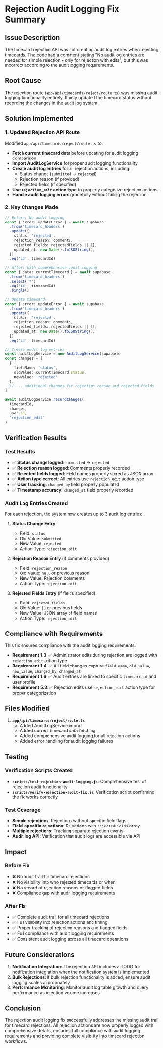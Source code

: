 # Rejection Audit Logging Fix Summary

## Issue Description

The timecard rejection API was not creating audit log entries when rejecting timecards. The code had a comment stating "No audit log entries are needed for simple rejection - only for rejection with edits", but this was incorrect according to the audit logging requirements.

## Root Cause

The rejection route (`app/api/timecards/reject/route.ts`) was missing audit logging functionality entirely. It only updated the timecard status without recording the changes in the audit log system.

## Solution Implemented

### 1. Updated Rejection API Route

Modified `app/api/timecards/reject/route.ts` to:

- **Fetch current timecard data** before updating for audit logging comparison
- **Import AuditLogService** for proper audit logging functionality
- **Create audit log entries** for all rejection actions, including:
  - Status change (`submitted` → `rejected`)
  - Rejection reason (if provided)
  - Rejected fields (if specified)
- **Use `rejection_edit` action type** to properly categorize rejection actions
- **Handle audit logging errors** gracefully without failing the rejection

### 2. Key Changes Made

```typescript
// Before: No audit logging
const { error: updateError } = await supabase
  .from('timecard_headers')
  .update({
    status: 'rejected',
    rejection_reason: comments,
    rejected_fields: rejectedFields || [],
    updated_at: new Date().toISOString(),
  })
  .eq('id', timecardId)

// After: With comprehensive audit logging
const { data: currentTimecard } = await supabase
  .from('timecard_headers')
  .select('*')
  .eq('id', timecardId)
  .single()

// Update timecard
const { error: updateError } = await supabase
  .from('timecard_headers')
  .update({
    status: 'rejected',
    rejection_reason: comments,
    rejected_fields: rejectedFields || [],
    updated_at: new Date().toISOString(),
  })
  .eq('id', timecardId)

// Create audit log entries
const auditLogService = new AuditLogService(supabase)
const changes = [
  {
    fieldName: 'status',
    oldValue: currentTimecard.status,
    newValue: 'rejected'
  },
  // ... additional changes for rejection_reason and rejected_fields
]

await auditLogService.recordChanges(
  timecardId,
  changes,
  user.id,
  'rejection_edit'
)
```

## Verification Results

### Test Results
- ✅ **Status change logged**: `submitted` → `rejected`
- ✅ **Rejection reason logged**: Comments properly recorded
- ✅ **Rejected fields logged**: Field names properly stored as JSON array
- ✅ **Action type correct**: All entries use `rejection_edit` action type
- ✅ **User tracking**: `changed_by` field properly populated
- ✅ **Timestamp accuracy**: `changed_at` field properly recorded

### Audit Log Entries Created

For each rejection, the system now creates up to 3 audit log entries:

1. **Status Change Entry**
   - Field: `status`
   - Old Value: `submitted`
   - New Value: `rejected`
   - Action Type: `rejection_edit`

2. **Rejection Reason Entry** (if comments provided)
   - Field: `rejection_reason`
   - Old Value: `null` or previous reason
   - New Value: Rejection comments
   - Action Type: `rejection_edit`

3. **Rejected Fields Entry** (if fields specified)
   - Field: `rejected_fields`
   - Old Value: `[]` or previous fields
   - New Value: JSON array of field names
   - Action Type: `rejection_edit`

## Compliance with Requirements

This fix ensures compliance with the audit logging requirements:

- **Requirement 1.3**: ✅ Administrator edits during rejection are logged with `rejection_edit` action type
- **Requirement 1.4**: ✅ All field changes capture `field_name`, `old_value`, `new_value`, `changed_by`, `changed_at`
- **Requirement 1.6**: ✅ Audit entries are linked to specific `timecard_id` and user profile
- **Requirement 5.3**: ✅ Rejection edits use `rejection_edit` action type for proper categorization

## Files Modified

1. **`app/api/timecards/reject/route.ts`**
   - Added AuditLogService import
   - Added current timecard data fetching
   - Added comprehensive audit logging for all rejection actions
   - Added error handling for audit logging failures

## Testing

### Verification Scripts Created
- **`scripts/test-rejection-audit-logging.js`**: Comprehensive test of rejection audit functionality
- **`scripts/verify-rejection-audit-fix.js`**: Verification script confirming the fix works correctly

### Test Coverage
- **Simple rejections**: Rejections without specific field flags
- **Field-specific rejections**: Rejections with `rejectedFields` array
- **Multiple rejections**: Tracking separate rejection events
- **Audit log API**: Verification that audit logs are accessible via API

## Impact

### Before Fix
- ❌ No audit trail for timecard rejections
- ❌ No visibility into who rejected timecards or when
- ❌ No record of rejection reasons or flagged fields
- ❌ Compliance gap with audit logging requirements

### After Fix
- ✅ Complete audit trail for all timecard rejections
- ✅ Full visibility into rejection actions and timing
- ✅ Proper tracking of rejection reasons and flagged fields
- ✅ Full compliance with audit logging requirements
- ✅ Consistent audit logging across all timecard operations

## Future Considerations

1. **Notification Integration**: The rejection API includes a TODO for notification integration when the notification system is implemented
2. **Bulk Rejections**: If bulk rejection functionality is added, ensure audit logging scales appropriately
3. **Performance Monitoring**: Monitor audit log table growth and query performance as rejection volume increases

## Conclusion

The rejection audit logging fix successfully addresses the missing audit trail for timecard rejections. All rejection actions are now properly logged with comprehensive details, ensuring full compliance with audit logging requirements and providing complete visibility into timecard rejection workflows.